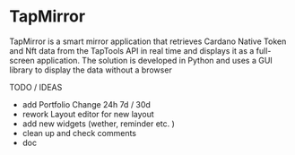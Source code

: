 # TapMirror
TapMirror is a smart mirror application that retrieves Cardano Native Token and Nft data from the TapTools API in real time and displays it as a full-screen application. The solution is developed in Python and uses a GUI library to display the data without a browser


TODO / IDEAS
- add Portfolio Change 24h 7d / 30d
- rework Layout editor for new layout
- add new widgets (wether, reminder etc. )
- clean up and check comments
- doc